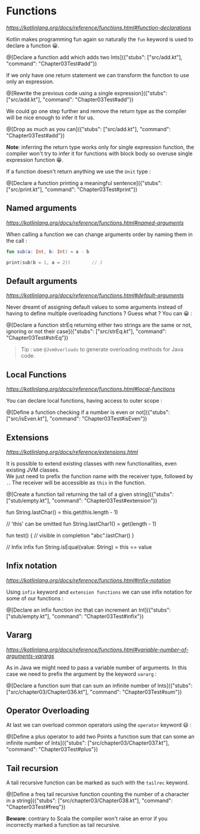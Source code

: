 # Functions

*https://kotlinlang.org/docs/reference/functions.html#function-declarations*

Kotlin makes programming fun again so naturally the `fun` keyword is used to declare a function 😀.

@[Declare a function add which adds two Ints]({"stubs": ["src/add.kt"], "command": "Chapter03Test#add"})

If we only have one return statement we can transform the function to use only an expression.

@[Rewrite the previous code using a single expression]({"stubs": ["src/add.kt"], "command": "Chapter03Test#add"})

We could go one step further and remove the return type as the compiler will be nice enough to infer it for us.

@[Drop as much as you can]({"stubs": ["src/add.kt"], "command": "Chapter03Test#add"})

**Note**: inferring the return type works only for single expression function, the compiler won't try to infer it for functions with block body so overuse single expression function 😁.

If a function doesn't return anything we use the `Unit` type :

@[Declare a function printing a meaningful sentence]({"stubs": ["src/print.kt"], "command": "Chapter03Test#print"})

## Named arguments

*https://kotlinlang.org/docs/reference/functions.html#named-arguments*

When calling a function we can change arguments order by naming them in the call :

```kotlin
fun sub(a: Int, b: Int) = a - b

print(sub(b = 1, a = 2))        // 1
```

## Default arguments

*https://kotlinlang.org/docs/reference/functions.html#default-arguments*

Never dreamt of assigning default values to some arguments instead of having to define multiple overloading functions ?
Guess what ? You can 😀 :

@[Declare a function strEq returning either two strings are the same or not, ignoring or not their case]({"stubs": ["src/strEq.kt"], "command": "Chapter03Test#strEq"})

> Tip : use `@JvmOverloads` to generate overloading methods for Java code.

## Local Functions

*https://kotlinlang.org/docs/reference/functions.html#local-functions*

You can declare local functions, having access to outer scope :

@[Define a function checking if a number is even or not]({"stubs": ["src/isEven.kt"], "command": "Chapter03Test#isEven"})

## Extensions

*https://kotlinlang.org/docs/reference/extensions.html*

It is possible to extend existing classes with new functionalities, even existing JVM classes.  
We just need to prefix the function name with the receiver type, followed by `.`. The receiver will be accessible as `this` in the function.

@[Create a function tail returning the tail of a given string]({"stubs": ["stub/empty.kt"], "command": "Chapter03Test#extension"})

fun String.lastChar() =
        this.get(this.length - 1)

// 'this' can be omitted
fun String.lastChar1() =
        get(length - 1)

fun test() {
    // visible in completion
    "abc".lastChar()
}

// Infix
infix fun String.isEqual(value: String) = this == value

## Infix notation

*https://kotlinlang.org/docs/reference/functions.html#infix-notation*

Using `infix` keyword and `extension functions` we can use infix notation for some of our functions :

@[Declare an infix function inc that can increment an Int]({"stubs": ["stub/empty.kt"], "command": "Chapter03Test#infix"})

## Vararg

*https://kotlinlang.org/docs/reference/functions.html#variable-number-of-arguments-varargs*

As in Java we might need to pass a variable number of arguments. In this case we need to prefix the argument by the keyword `vararg` :

@[Declare a function sum that can sum an infinite number of Ints]({"stubs": ["src/chapter03/Chapter036.kt"], "command": "Chapter03Test#sum"})

## Operator Overloading

At last we can overload common operators using the `operator` keyword 😃 :

@[Define a plus operator to add two Points  a function sum that can some an infinite number of Ints]({"stubs": ["src/chapter03/Chapter037.kt"], "command": "Chapter03Test#plus"})

## Tail recursion

A tail recursive function can be marked as such with the `tailrec` keyword.

@[Define a freq tail recursive function counting the number of a character in a string]({"stubs": ["src/chapter03/Chapter038.kt"], "command": "Chapter03Test#freq"})

**Beware**: contrary to Scala the compiler won't raise an error if you incorrectly marked a function as tail recursive.
